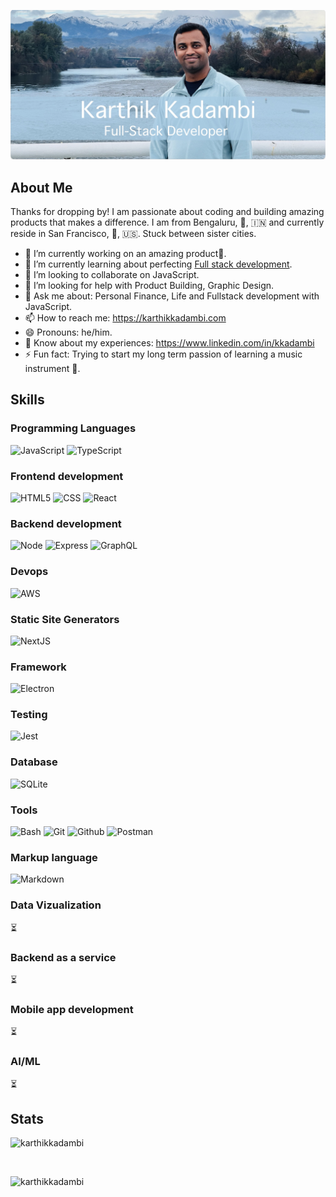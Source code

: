 <!--
**KarthikKadambi/KarthikKadambi** is a ✨ _special_ ✨ repository because its `README.md` (this file) appears on your GitHub profile.

Here are some ideas to get you started:

- 🔭 I’m currently working on ...
- 🌱 I’m currently learning ...
- 👯 I’m looking to collaborate on ...
- 🤔 I’m looking for help with ...
- 💬 Ask me about ...
- 📫 How to reach me: ...
- 😄 Pronouns: ...
- ⚡ Fun fact: ...
-->

![Github Header](header-image.jpg)

## About Me

Thanks for dropping by! I am passionate about coding and building amazing products that makes a difference.
I am from Bengaluru, 🐘, 🇮🇳  and currently reside in San Francisco, 🐻, 🇺🇸. Stuck between sister cities.

- 🔭 I’m currently working on an amazing product🤫.
- 🌱 I’m currently learning about perfecting [Full stack development](https://roadmap.sh/full-stack).
- 👯 I’m looking to collaborate on JavaScript.
- 🤔 I’m looking for help with Product Building, Graphic Design.
- 💬 Ask me about: Personal Finance, Life and Fullstack development with JavaScript.
- 📫 How to reach me: https://karthikkadambi.com
- 😄 Pronouns: he/him.
- 📄 Know about my experiences: https://www.linkedin.com/in/kkadambi
- ⚡ Fun fact: Trying to start my long term passion of learning a music instrument 🎹.
  
## Skills

### Programming Languages
![JavaScript](https://img.shields.io/badge/JavaScript-F7DF1E?style=for-the-badge&logo=javascript&logoColor=black)
![TypeScript](https://img.shields.io/badge/TypeScript-3178C6?style=for-the-badge&logo=typescript&logoColor=black)

### Frontend development
![HTML5](https://img.shields.io/badge/HTML5-E34F26?style=for-the-badge&logo=html5&logoColor=black)
![CSS](https://img.shields.io/badge/CSS-663399?style=for-the-badge&logo=css&logoColor=white)
![React](https://img.shields.io/badge/React-61DAFB?style=for-the-badge&logo=react&logoColor=black)

### Backend development
![Node](https://img.shields.io/badge/Node-5FA04E?style=for-the-badge&logo=nodedotjs&logoColor=black)
![Express](https://img.shields.io/badge/Express-000000?style=for-the-badge&logo=express&logoColor=white)
![GraphQL](https://img.shields.io/badge/GraphQL-E10098?style=for-the-badge&logo=graphql&logoColor=black)

### Devops
![AWS](https://img.shields.io/badge/AWS-232F3E?style=for-the-badge&logo=amazonwebservices&logoColor=white)

### Static Site Generators
![NextJS](https://img.shields.io/badge/NextJS-000000?style=for-the-badge&logo=nextdotjs&logoColor=white)

### Framework
![Electron](https://img.shields.io/badge/Electron-47848F?style=for-the-badge&logo=electron&logoColor=white)

### Testing
![Jest](https://img.shields.io/badge/Jest-C21325?style=for-the-badge&logo=jest&logoColor=white)

### Database
![SQLite](https://img.shields.io/badge/SQLite-003B57?style=for-the-badge&logo=sqlite&logoColor=white)

### Tools
![Bash](https://img.shields.io/badge/Bash-4EAA25?style=for-the-badge&logo=gnubash&logoColor=white)
![Git](https://img.shields.io/badge/Git-F05032?style=for-the-badge&logo=git&logoColor=white)
![Github](https://img.shields.io/badge/Github-181717?style=for-the-badge&logo=github&logoColor=white)
![Postman](https://img.shields.io/badge/Postman-FF6C37?style=for-the-badge&logo=postman&logoColor=white)

### Markup language 
![Markdown](https://img.shields.io/badge/Markdown-000000?style=for-the-badge&logo=markdown&logoColor=white)

### Data Vizualization
⏳

### Backend as a service
⏳

### Mobile app development
⏳

### AI/ML
⏳

## Stats

<p><img src="https://github-readme-stats.vercel.app/api/top-langs?username=karthikkadambi&show_icons=true&locale=en&layout=compact" alt="karthikkadambi" /></p><br/>

<p><img src="https://github-readme-stats.vercel.app/api?username=karthikkadambi&show_icons=true&locale=en" alt="karthikkadambi" />
